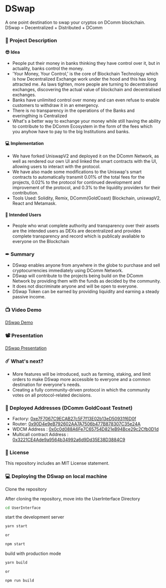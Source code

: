 # DSwap
A one point destination to swap your cryptos on DComm blockchain.
DSwap = Decentralized + Distributed + DComm

### 📝 Project Description

#### 😎 Idea
- People put their money in banks thinking they have control over it, but in actuality, banks control the money.
- 'Your Money, Your Control,' is the core of Blockchain Technology which is how Decentralized Exchange work under the hood and this has long attracted me. As laws tighten, more people are turning to decentralised exchanges, discovering the actual value of blockchain and decentralised exchanges.
- Banks have unlimited control over money and can even refuse to enable customers to withdraw it in an emergency.
- There is no transparency in the operations of the Banks and everingthing is Centralized
- What's a better way to exchange your money while still having the ability to contribute to the DComm Ecosystem in the form of the fees which you anyhow have to pay to the big Institutions and banks.

#### 💻 Implementation
- We have forked UniswapV2 and deployed it on the DComm Network, as well as rendered our own UI and linked the smart contracts with the UI, allowing users to interact with the protocol.
- We have also made some modifications to the Uniswap's smart contracts to automatically transmit 0.01% of the total fees for the projects, 0.02% to the protocol for continued development and improvement of the protocol, and 0.3% to the liquidity providers for their contribution.
- Tools Used: Solidity, Remix, DComm(GoldCoast) Blockchain, uniswapV2, React and Metamask.

#### 👥 Intended Users
- People who wnat complete authority and transparency over their assets are the intended users as DEXs are decentralized and provides complete transparency and record which is publicaly avaliable to everyone on the Blockchain

### ✒ Summary
- DSwap enables anyone from anywhere in the globe to purchase and sell cryptocurrencies immediately using DComm Network.
- DSwap will contribute to the projects being build on the DComm Network by providing them with the funds as decided by the community.
- It does not discriminate anyone and will be open to everyone.
- DSwap Token can be earned by providing liquidity and earning a steady passive income.


### 📺 Video Demo
[DSwap Demo](https://youtu.be/Am-Hkb8npG8)

### 📽 Presentation
[DSwap Presentation](https://pitch.com/public/b6d5f6eb-8870-40ef-a2cc-50bd7390760a)

### ☄️ What's next?
- More features will be introduced, such as farming, staking, and limit orders to make DSwap more accessible to everyone and a common destination for everyone's needs.
- Creating a fully community-driven protocol in which the community votes on all protocol-related decisions.


### 💪 Deployed Addresses (DComm GoldCoast Testnet)
- Factory: [0xe7F7067C9ECAB27c5F7f13E02b13eD50931f6D0f](https://explorer.dcomm.network/evmaddress/0xe7F7067C9ECAB27c5F7f13E02b13eD50931f6D0f/network=goldcoast)
- Router: [0x90D4e9eB792602AA7A7506b477B878307C35e24A](https://explorer.dcomm.network/evmaddress/0x90D4e9eB792602AA7A7506b477B878307C35e24A/network=goldcoast)
- WDCM Address : [0x0c0d088A6Fe7C65754D821eB94Bce29c2Cfb0D1d](https://explorer.dcomm.network/evmaddress/0x0c0d088A6Fe7C65754D821eB94Bce29c2Cfb0D1d/network=goldcoast)
- Multicall contract Address : [0x3221CE4Ade9a9564b34992a6d9Dd35E38D3884C9](https://explorer.dcomm.network/evmaddress/0x3221CE4Ade9a9564b34992a6d9Dd35E38D3884C9/network=goldcoast)


### 🚫 License
This repository includes an MIT License statement.

### 💻 Deploying the DSwap on local machine

Clone the repository

After cloning the repository, move into the UserInterface Directory

```sh
cd UserInterface
```

start the development server
```sh
yarn start

or

npm start
```

build with production mode
```sh
yarn build

or

npm run build
```
